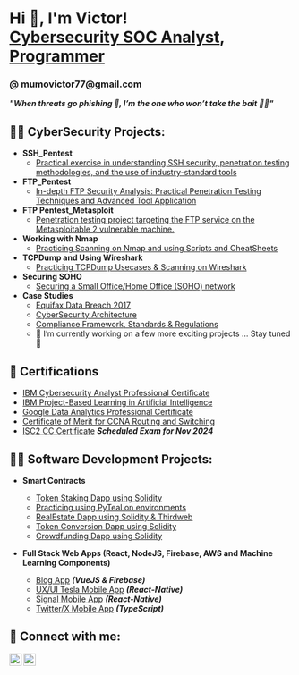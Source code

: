 <h1>Hi 👋, I'm Victor! <br/>
  <a href="">Cybersecurity SOC Analyst</a>,
  <a href="https://github.com/Mumo01">Programmer</a>
  <h3>@ mumovictor77@gmail.com</br></h3>
  
  <b><i>"When threats go phishing 🎣, I’m the one who won’t take the bait 🙅‍♂️"</i></b>
  
<h2>👨‍💻 CyberSecurity Projects:</h2>

- <b>SSH_Pentest</b>
  - [Practical exercise in understanding SSH security, penetration testing methodologies, and the use of industry-standard tools](https://github.com/Mumo01/ssh_pentest)
- <b>FTP_Pentest</b>
  - [In-depth FTP Security Analysis: Practical Penetration Testing Techniques and Advanced Tool Application](https://github.com/Mumo01/ftp_pentest)
- <b>FTP Pentest_Metasploit</b>
  - [Penetration testing project targeting the FTP service on the Metasploitable 2 vulnerable machine.](https://github.com/Mumo01/ftppentest_metasploitable2)
- <b>Working with Nmap</b>
  - [Practicing Scanning on Nmap and using Scripts and CheatSheets](https://github.com/Mumo01/Nmap_walkthrough)
- <b>TCPDump and Using Wireshark</b>
  - [Practicing TCPDump Usecases & Scanning on Wireshark](https://github.com/Mumo01/tcpdump)
- <b>Securing SOHO</b>
  - [Securing a Small Office/Home Office (SOHO) network](https://github.com/Mumo01/soho_network)
- <b>Case Studies</b>
  - [Equifax Data Breach 2017](https://github.com/Mumo01/equifax_casestudy)
  - [CyberSecurity Architecture](https://github.com/Mumo01/cs_architecture_casestudy)
  - [Compliance Framework, Standards & Regulations](https://github.com/Mumo01/compliance_casestudy/blob/main/README.md)
  - 🔭 I’m currently working on a few more exciting projects ... Stay tuned 👀
    
<h2>📝 Certifications</h2> 

- [IBM Cybersecurity Analyst Professional Certificate]()
- [IBM Project-Based Learning in Artificial Intelligence]()
- [Google Data Analytics Professional Certificate]()
- [Certificate of Merit for CCNA Routing and Switching]()
- [ISC2 CC Certificate]() <b><i>Scheduled Exam for Nov 2024</i></b>


<h2>👨‍💻 Software Development Projects:</h2>

- <b> Smart Contracts </b>
  - [Token Staking Dapp using Solidity](https://github.com/Mumo01/token_stacking_dapp.git)
  - [Practicing using PyTeal on environments](https://github.com/Mumo01/pyteal_playground.git)
  - [RealEstate Dapp using Solidity & Thirdweb](https://github.com/Mumo01/real-estate-solidity.git)
  - [Token Conversion Dapp using Solidity](https://github.com/Mumo01/cryptPrinceWeb3.git)
  - [Crowdfunding Dapp using Solidity](https://github.com/Mumo01/CrowdFunding.git)
    
- <b>Full Stack Web Apps (React, NodeJS, Firebase, AWS and Machine Learning Components)</b>
  - [Blog App](https://github.com/Mumo01/blogPrince) <b><i>(VueJS & Firebase)</b></i>
  - [UX/UI Tesla Mobile App](https://github.com/Mumo01/TeslaAppClone.git) <b><i>(React-Native)</i></b>
  - [Signal Mobile App](https://github.com/Mumo01/SignalClone.git) <b><i>(React-Native)</i></b>
  - [Twitter/X Mobile App](https://github.com/Mumo01/TwitterClone.git) <b><i>(TypeScript)</i></b>



<h2> 🤳 Connect with me:</h2>

[<img align="left" alt="MumoVictor | LinkedIn" width="22px" src="https://cdn.jsdelivr.net/npm/simple-icons@v3/icons/linkedin.svg" />][linkedin]
[<img align="left" alt="MumoVictor | Instagram" width="22px" src="https://cdn.jsdelivr.net/npm/simple-icons@v3/icons/instagram.svg" />][Instagram]

[instagram]: https://www.instagram.com//
[linkedin]: https://www.linkedin.com/in/victor-prince-mvp19//




<!--


Here are some ideas to get you started:

- 🔭 I’m currently working on ...
- 🌱 I’m currently learning ...
- 👯 I’m looking to collaborate on ...
- 🤔 I’m looking for help with ...
- 💬 Ask me about ...
- 📫 How to reach me: ...
- 😄 Pronouns: ...
- ⚡ Fun fact: ...
-->
